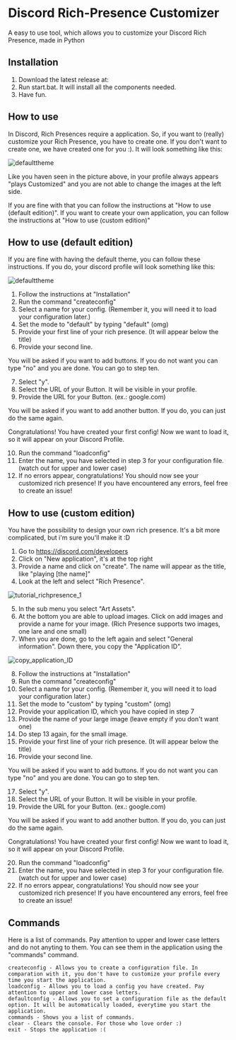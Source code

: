 # Discord Rich-Presence Customizer
A easy to use tool, which allows you to customize your Discord Rich Presence, made in Python

## Installation

1. Download the latest release at: 
2. Run start.bat. It will install all the components needed.
3. Have fun.

## How to use

In Discord, Rich Presences require a application. So, if you want to (really) customize your Rich Presence, you have to create one. If you don't want to create one, we have created one for you :). It will look something like this:

![defaulttheme](https://user-images.githubusercontent.com/97536100/233160426-676cf07f-4c86-4590-9f65-643d38c50569.PNG)

Like you haven seen in the picture above, in your profile always appears "plays Customized" and you are not able to change the images at the left side.

If you are fine with that you can follow the instructions at "How to use (default edition)". 
If you want to create your own application, you can follow the instructions at "How to use (custom edition)"

## How to use (default edition)

If you are fine with having the default theme, you can follow these instructions. If you do, your discord profile will look something like this:

![defaulttheme](https://user-images.githubusercontent.com/97536100/233160426-676cf07f-4c86-4590-9f65-643d38c50569.PNG)

1. Follow the instructions at "Installation"
2. Run the command "createconfig"
3. Select a name for your config. (Remember it, you will need it to load your configuration later.)
4. Set the mode to "default" by typing "default" (omg)
5. Provide your first line of your rich presence. (It will appear below the title)
6. Provide your second line.

You will be asked if you want to add buttons. If you do not want you can type "no" and you are done. You can go to step ten.

7. Select "y". 
8. Select the URL of your Button. It will be visible in your profile. 
9. Provide the URL for your Button. (ex.: google.com) 

You will be asked if you want to add another button. If you do, you can just do the same again. 

Congratulations! You have created your first config! Now we want to load it, so it will appear on your Discord Profile.

10. Run the command "loadconfig"
11. Enter the name, you have selected in step 3 for your configuration file. (watch out for upper and lower case)
12. If no errors appear, congratulations! You should now see your customized rich presence! If you have encountered any errors, feel free to create an issue!

## How to use (custom edition)

You have the possibility to design your own rich presence. It's a bit more complicated, but i'm sure you'll make it :D

1. Go to https://discord.com/developers
2. Click on "New application", it's at the top right
3. Provide a name and click on "create". The name will appear as the title, like "playing [the name]"
4. Look at the left and select "Rich Presence".

![tutorial_richpresence_1](https://user-images.githubusercontent.com/97536100/233164553-b61e2658-cd05-4a46-bef7-46bbe50f991c.png)

5. In the sub menu you select "Art Assets". 
6. At the bottom you are able to upload images. Click on add images and provide a name for your image. (Rich Presence supports two images, one lare and one small)
7. When you are done, go to the left again and select "General information". Down there, you copy the "Application ID".

![copy_application_ID](https://user-images.githubusercontent.com/97536100/233166038-08aee1f2-a910-4041-b551-3ba6e4cfd78b.png)

8. Follow the instructions at "Installation"
9. Run the command "createconfig"
10. Select a name for your config. (Remember it, you will need it to load your configuration later.)
11. Set the mode to "custom" by typing "custom" (omg)
12. Provide your application ID, which you have copied in step 7
13. Provide the name of your large image (leave empty if you don't want one)
14. Do step 13 again, for the small image.
15. Provide your first line of your rich presence. (It will appear below the title)
16. Provide your second line.

You will be asked if you want to add buttons. If you do not want you can type "no" and you are done. You can go to step ten.

17. Select "y". 
18. Select the URL of your Button. It will be visible in your profile. 
19. Provide the URL for your Button. (ex.: google.com) 

You will be asked if you want to add another button. If you do, you can just do the same again. 

Congratulations! You have created your first config! Now we want to load it, so it will appear on your Discord Profile.

20. Run the command "loadconfig"
21. Enter the name, you have selected in step 3 for your configuration file. (watch out for upper and lower case)
22. If no errors appear, congratulations! You should now see your customized rich presence! If you have encountered any errors, feel free to create an issue!

## Commands

Here is a list of commands. Pay attention to upper and lower case letters and do not anyting to them.  You can see them in the application using the "commands" command.
```
createconfig - Allows you to create a configuration file. In comparation with it, you don't have to customize your profile every time you start the application.
loadconfig - Allows you to load a config you have created. Pay attention to upper and lower case letters.
defaultconfig - Allows you to set a configuration file as the default option. It will be automatically loaded, everytime you start the application.
commands - Shows you a list of commands.
clear - Clears the console. For those who love order :)
exit - Stops the application :(
```
